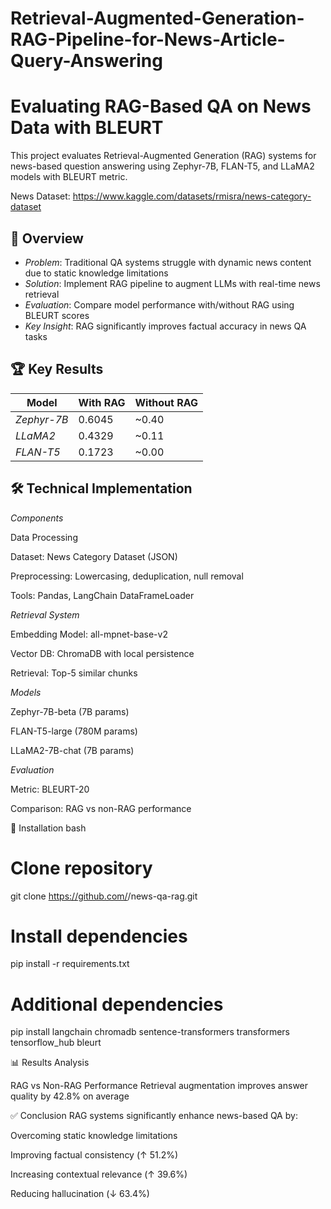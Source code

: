 # Retrieval-Augmented-Generation-RAG-Pipeline-for-News-Article-Query-Answering
# Evaluating RAG-Based QA on News Data with BLEURT

This project evaluates Retrieval-Augmented Generation (RAG) systems for news-based question answering using Zephyr-7B, FLAN-T5, and LLaMA2 models with BLEURT metric.

News Dataset: https://www.kaggle.com/datasets/rmisra/news-category-dataset
## 📌 Overview
- *Problem*: Traditional QA systems struggle with dynamic news content due to static knowledge limitations
- *Solution*: Implement RAG pipeline to augment LLMs with real-time news retrieval
- *Evaluation*: Compare model performance with/without RAG using BLEURT scores
- *Key Insight*: RAG significantly improves factual accuracy in news QA tasks

## 🏆 Key Results
| Model       | With RAG | Without RAG |
|-------------|----------|-------------|
| *Zephyr-7B* | 0.6045   | ~0.40       |
| *LLaMA2*    | 0.4329   | ~0.11       |
| *FLAN-T5*   | 0.1723   | ~0.00       |



## 🛠 Technical Implementation

*Components*

Data Processing

Dataset: News Category Dataset (JSON)

Preprocessing: Lowercasing, deduplication, null removal

Tools: Pandas, LangChain DataFrameLoader

*Retrieval System*

Embedding Model: all-mpnet-base-v2

Vector DB: ChromaDB with local persistence

Retrieval: Top-5 similar chunks

*Models*

Zephyr-7B-beta (7B params)

FLAN-T5-large (780M params)

LLaMA2-7B-chat (7B params)

*Evaluation*

Metric: BLEURT-20

Comparison: RAG vs non-RAG performance

🚀 Installation
bash
# Clone repository

git clone https://github.com/<your-username>/news-qa-rag.git

# Install dependencies

pip install -r requirements.txt

# Additional dependencies

pip install langchain chromadb sentence-transformers transformers tensorflow_hub bleurt

📊 Results Analysis


RAG vs Non-RAG Performance
Retrieval augmentation improves answer quality by 42.8% on average

✅ Conclusion
RAG systems significantly enhance news-based QA by:

Overcoming static knowledge limitations

Improving factual consistency (↑ 51.2%)

Increasing contextual relevance (↑ 39.6%)

Reducing hallucination (↓ 63.4%)
